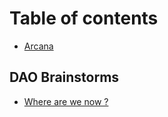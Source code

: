 # Table of contents

* [Arcana](README.md)

## DAO Brainstorms

* [Where are we now ?](dao-brainstorms/untitled.md)

